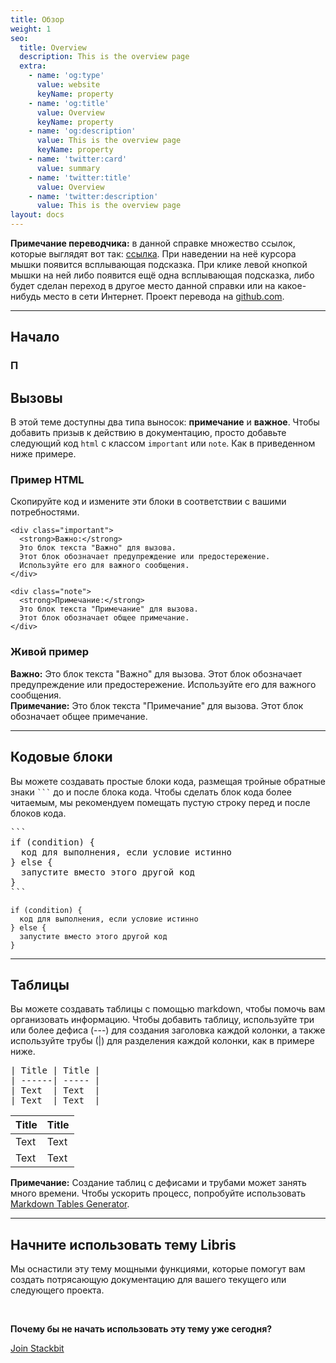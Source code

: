 ```yaml
---
title: Обзор
weight: 1
seo:
  title: Overview
  description: This is the overview page
  extra:
    - name: 'og:type'
      value: website
      keyName: property
    - name: 'og:title'
      value: Overview
      keyName: property
    - name: 'og:description'
      value: This is the overview page
      keyName: property
    - name: 'twitter:card'
      value: summary
    - name: 'twitter:title'
      value: Overview
    - name: 'twitter:description'
      value: This is the overview page
layout: docs
---
```


<div class="note">
  <strong>Примечание переводчика:</strong> 
   в данной справке множество ссылок, которые выглядят вот так: 
       <span onclick="showClick('ссылка')"><a href="#" onclick="return false" onblur="hideClick()" onmouseover="show('ссылка')" onmouseout="hide()">ссылка</a></span>.  
   При наведении на неё курсора мышки появится всплывающая подсказка. При клике левой кнопкой мышки на ней либо появится ещё одна всплывающая подсказка, либо будет сделан переход в другое место данной справки или на какое-нибудь место в сети Интернет.  
Проект перевода на  <a href="https://github.com/customizer/svg.js-ru">github.com</a>.
</div>
<hr>

## Начало

### П

## Вызовы

В этой теме доступны два типа выносок: **примечание** и **важное**. Чтобы добавить призыв к действию в документацию, просто добавьте следующий код `html` с классом `important` или `note`. Как в приведенном ниже примере.

### Пример HTML

Скопируйте код и измените эти блоки в соответствии с вашими потребностями.

```
<div class="important">
  <strong>Важно:</strong> 
  Это блок текста "Важно" для вызова.
  Этот блок обозначает предупреждение или предостережение. 
  Используйте его для важного сообщения. 
</div>
```

```
<div class="note">
  <strong>Примечание:</strong> 
  Это блок текста "Примечание" для вызова. 
  Этот блок обозначает общее примечание. 
</div>
```

### Живой пример

<div class="important">
  <strong>Важно:</strong> 
  Это блок текста "Важно" для вызова. 
  Этот блок обозначает предупреждение или предостережение.
  Используйте его для важного сообщения. 
</div>

<div class="note">
  <strong>Примечание:</strong> 
  Это блок текста "Примечание" для вызова. 
  Этот блок обозначает общее примечание. 
</div>

<hr>

## Кодовые блоки

Вы можете создавать простые блоки кода, размещая тройные обратные знаки <code>```</code> до и после блока кода. Чтобы сделать блок кода более читаемым, мы рекомендуем помещать пустую строку перед и после блоков кода.

<pre>```
if (condition) {
  код для выполнения, если условие истинно
} else {
  запустите вместо этого другой код
}
```
</pre>

```
if (condition) {
  код для выполнения, если условие истинно
} else {
  запустите вместо этого другой код
}
```

<hr>

## Таблицы

Вы можете создавать таблицы с помощью markdown, чтобы помочь вам организовать информацию. Чтобы добавить таблицу, используйте три или более дефиса (---) для создания заголовка каждой колонки, а также используйте трубы (|) для разделения каждой колонки, как в примере ниже.

<pre>
| Title | Title |
| ------| ----- |
| Text  | Text  |
| Text  | Text  |
</pre>

| Title | Title |
| ------| ----- |
| Text  | Text  |
| Text  | Text  |

<div class="note">
  <strong>Примечание:</strong> 
  Создание таблиц с дефисами и трубами может занять много времени. Чтобы ускорить процесс, попробуйте использовать <a href="http://www.tablesgenerator.com/markdown_tables" >Markdown Tables Generator</a>.
</div>

<hr>

## Начните использовать тему Libris

Мы оснастили эту тему мощными функциями, которые помогут вам создать потрясающую документацию для вашего текущего или следующего проекта.

<br>

**Почему бы не начать использовать эту тему уже сегодня?**

<a href="https://www.stackbit.com/" class="button">Join Stackbit</a>
